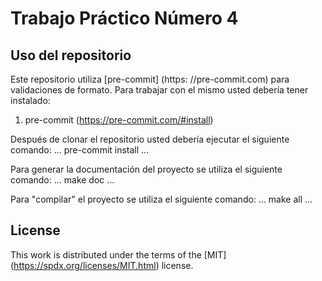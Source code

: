 # Trabajo Práctico Número 4

## Uso del repositorio

Este repositorio utiliza [pre-commit] (https: //pre-commit.com) para validaciones de formato. Para trabajar con el mismo usted debería tener instalado:

1. pre-commit (https://pre-commit.com/#install)

Después de clonar el repositorio usted debería ejecutar el siguiente comando:
...
pre-commit install
...

Para generar la documentación del proyecto se utiliza el siguiente comando:
...
make doc
...

Para "compilar" el proyecto se utiliza el siguiente comando:
...
make all
...

## License

This work is distributed under the terms of the [MIT] (https://spdx.org/licenses/MIT.html) license.
